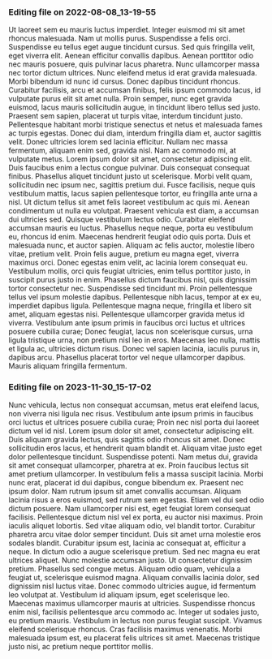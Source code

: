 

### Editing file on 2022-08-08_13-19-55

Ut laoreet sem eu mauris luctus imperdiet. Integer euismod mi sit amet rhoncus malesuada. Nam ut mollis purus. Suspendisse a felis orci. Suspendisse eu tellus eget augue tincidunt cursus. Sed quis fringilla velit, eget viverra elit. Aenean efficitur convallis dapibus. Aenean porttitor odio nec mauris posuere, quis pulvinar lacus pharetra. Nunc ullamcorper massa nec tortor dictum ultrices. Nunc eleifend metus id erat gravida malesuada.
Morbi bibendum id nunc id cursus. Donec dapibus tincidunt rhoncus. Curabitur facilisis, arcu et accumsan finibus, felis ipsum commodo lacus, id vulputate purus elit sit amet nulla. Proin semper, nunc eget gravida euismod, lacus mauris sollicitudin augue, in tincidunt libero tellus sed justo. Praesent sem sapien, placerat ut turpis vitae, interdum tincidunt justo. Pellentesque habitant morbi tristique senectus et netus et malesuada fames ac turpis egestas. Donec dui diam, interdum fringilla diam et, auctor sagittis velit. Donec ultricies lorem sed lacinia efficitur. Nullam nec massa fermentum, aliquam enim sed, gravida nisl. Nam ac commodo mi, at vulputate metus. Lorem ipsum dolor sit amet, consectetur adipiscing elit. Duis faucibus enim a lectus congue pulvinar. Duis consequat consequat finibus. Phasellus aliquet tincidunt justo ut scelerisque. Morbi velit quam, sollicitudin nec ipsum nec, sagittis pretium dui. Fusce facilisis, neque quis vestibulum mattis, lacus sapien pellentesque tortor, eu fringilla ante urna a nisl.
Ut dictum tellus sit amet felis laoreet vestibulum ac quis mi. Aenean condimentum ut nulla eu volutpat. Praesent vehicula est diam, a accumsan dui ultricies sed. Quisque vestibulum lectus odio. Curabitur eleifend accumsan mauris eu luctus. Phasellus neque neque, porta eu vestibulum eu, rhoncus id enim. Maecenas hendrerit feugiat odio quis porta. Duis et malesuada nunc, et auctor sapien. Aliquam ac felis auctor, molestie libero vitae, pretium velit. Proin felis augue, pretium eu magna eget, viverra maximus orci. Donec egestas enim velit, ac lacinia lorem consequat eu. Vestibulum mollis, orci quis feugiat ultricies, enim tellus porttitor justo, in suscipit purus justo in enim. Phasellus dictum faucibus nisl, quis dignissim tortor consectetur nec. Suspendisse sed tincidunt mi.
Proin pellentesque tellus vel ipsum molestie dapibus. Pellentesque nibh lacus, tempor at ex eu, imperdiet dapibus ligula. Pellentesque magna neque, fringilla et libero sit amet, aliquam egestas nisi. Pellentesque ullamcorper gravida metus id viverra. Vestibulum ante ipsum primis in faucibus orci luctus et ultrices posuere cubilia curae; Donec feugiat, lacus non scelerisque cursus, urna ligula tristique urna, non pretium nisl leo in eros. Maecenas leo nulla, mattis et ligula ac, ultricies dictum risus. Donec vel sapien lacinia, iaculis purus in, dapibus arcu. Phasellus placerat tortor vel neque ullamcorper dapibus. Mauris aliquam fringilla fermentum.




### Editing file on 2023-11-30_15-17-02

Nunc vehicula, lectus non consequat accumsan, metus erat eleifend lacus, non viverra nisi ligula nec risus. Vestibulum ante ipsum primis in faucibus orci luctus et ultrices posuere cubilia curae; Proin nec nisl porta dui laoreet dictum vel id nisl. Lorem ipsum dolor sit amet, consectetur adipiscing elit. Duis aliquam gravida lectus, quis sagittis odio rhoncus sit amet. Donec sollicitudin eros lacus, et hendrerit quam blandit et. Aliquam vitae justo eget dolor pellentesque tincidunt. Suspendisse potenti. Nam metus dui, gravida sit amet consequat ullamcorper, pharetra at ex. Proin faucibus lectus sit amet pretium ullamcorper. In vestibulum felis a massa suscipit lacinia. Morbi nunc erat, placerat id dui dapibus, congue bibendum ex. Praesent nec ipsum dolor. Nam rutrum ipsum sit amet convallis accumsan. Aliquam lacinia risus a eros euismod, sed rutrum sem egestas.
Etiam vel dui sed odio dictum posuere. Nam ullamcorper nisi est, eget feugiat lorem consequat facilisis. Pellentesque dictum nisl vel ex porta, eu auctor nisi maximus. Proin iaculis aliquet lobortis. Sed vitae aliquam odio, vel blandit tortor. Curabitur pharetra arcu vitae dolor semper tincidunt. Duis sit amet urna molestie eros sodales blandit. Curabitur ipsum est, lacinia ac consequat at, efficitur a neque. In dictum odio a augue scelerisque pretium. Sed nec magna eu erat ultrices aliquet. Nunc molestie accumsan justo. Ut consectetur dignissim pretium. Phasellus sed congue metus.
Aliquam odio quam, vehicula a feugiat ut, scelerisque euismod magna. Aliquam convallis lacinia dolor, sed dignissim nisl luctus vitae. Donec commodo ultricies augue, id fermentum leo volutpat at. Vestibulum id aliquam ipsum, eget scelerisque leo. Maecenas maximus ullamcorper mauris at ultricies. Suspendisse rhoncus enim nisl, facilisis pellentesque arcu commodo ac. Integer ut sodales justo, eu pretium mauris. Vestibulum in lectus non purus feugiat suscipit. Vivamus eleifend scelerisque rhoncus. Cras facilisis maximus venenatis. Morbi malesuada ipsum est, eu placerat felis ultrices sit amet. Maecenas tristique justo nisi, ac pretium neque porttitor mollis.


